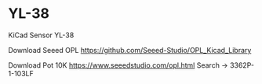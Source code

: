# YL-38
KiCad Sensor YL-38

Download Seeed OPL
https://github.com/Seeed-Studio/OPL_Kicad_Library

Download Pot 10K
https://www.seeedstudio.com/opl.html
Search -> 3362P-1-103LF
